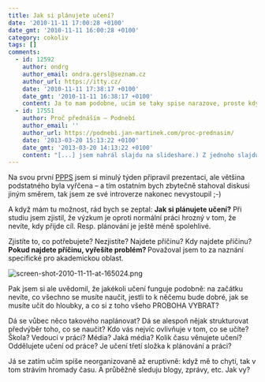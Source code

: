 ```yaml
---
title: Jak si plánujete učení?
date: '2010-11-11 17:00:28 +0100'
date_gmt: '2010-11-11 16:00:28 +0100'
category: cokoliv
tags: []
comments:
  - id: 12592
    author: ondrg
    author_email: ondra.gersl@seznam.cz
    author_url: https://itty.cz/
    date: '2010-11-11 17:38:17 +0100'
    date_gmt: '2010-11-11 16:38:17 +0100'
    content: Ja to mam podobne, ucim se taky spise narazove, proste kdyz je to potreba. Nevim, jestli je to ta spravna metoda, zatim jsem se nedokopal k tomu, abych zkusil neco jineho. Ve skole (VUT FIT) resime vetsinou projekty, takze na uceni nezbyva moc casu.
  - id: 17551
    author: Proč přednáším – Podnebí
    author_email: ''
    author_url: https://podnebi.jan-martinek.com/proc-prednasim/
    date: '2013-03-20 15:13:22 +0100'
    date_gmt: '2013-03-20 14:13:22 +0100'
    content: "[...] jsem nahrál slajdu na slideshare.) Z jednoho slajdu pak vznikl článek na tomto blogu „Jak si plánujete učení?“. Mezitím jsem ale odpřednášel na fakultě spoustu drobných věcí a měl jsem z toho všeho [...]"
---
```

<p>Na svou první <a href="https://www.facebook.com/pppscz">PPPS</a> jsem si minulý týden připravil prezentaci, ale většina podstatného byla vyřčena &ndash; a tím ostatním bych zbytečně stahoval diskusi jiným směrem, tak jsem ze své introverze nakonec nevystoupil ;-)</p>
<p>A když mám tu možnost, rád bych se zeptal: <strong>Jak si plánujete učení?</strong> Při studiu jsem zjistil, že výzkum je oproti normální práci hrozný v tom, že nevíte, kdy přijde cíl. Resp. plánování je ještě méně spolehlivé. </p>
<p>Zjistíte to, co potřebujete? Nezjistíte? Najdete příčinu? Kdy najdete příčinu? <strong>Pokud najdete příčinu, vyřešíte problém? </strong>Považoval jsem to za naznání specifické pro akademickou oblast.</p>
<p><img src='/assets/migrated/wp-uploads/2010/11/screen-shot-2010-11-11-at-165024.png' alt='screen-shot-2010-11-11-at-165024.png' /></p>
<p>Pak jsem si ale uvědomil, že jakékoli učení funguje podobně: na začátku nevíte, co všechno se musíte naučit, jestli to k něčemu bude dobré, jak se musíte učit do hloubky, a co si z toho všeho PROBOHA VYBRAT?</p>
<p>Dá se vůbec něco takového naplánovat? Dá se alespoň nějak strukturovat předvýběr toho, co se naučit? Kdo vás nejvíc ovlivňuje v tom, co se učíte? Škola? Vedoucí v práci? Média? Jaká média? Kolik času věnujete učení? Oddělujete učení od práce? Je učení třetí složka k plánování a práci?</p>
<p>Já se zatím učím spíše neorganizovaně až eruptivně: když mě to chytí, tak v tom strávím hromady času. A průběžně sleduju blogy, zprávy, etc. Jak vy?</p>
